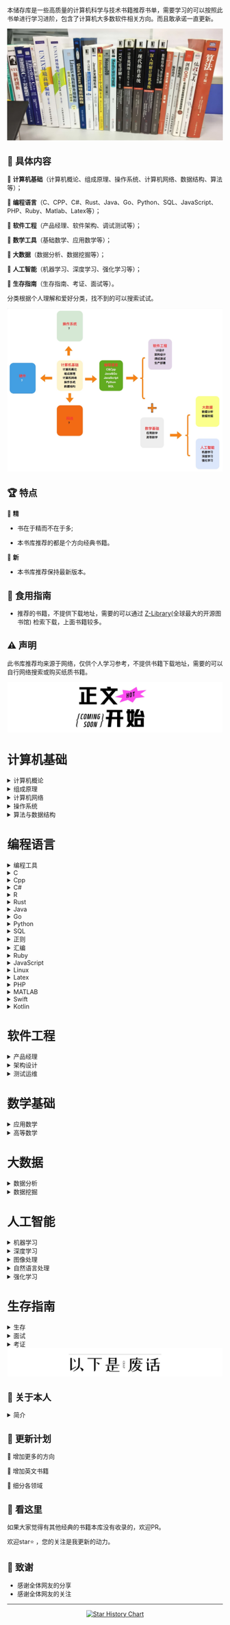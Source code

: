 本储存库是一些高质量的计算机科学与技术书籍推荐书单，需要学习的可以按照此书单进行学习进阶，包含了计算机大多数软件相关方向。而且敢承诺一直更新。

<img src="images/bg.jpg"  alt=""/>

## 📘 具体内容

🌟 **计算机基础**（计算机概论、组成原理、操作系统、计算机网络、数据结构、算法等）；

🌟 **编程语言**（C、CPP、C#、Rust、Java、Go、Python、SQL、JavaScript、PHP、Ruby、Matlab、Latex等）；

🌟 **软件工程**（产品经理、软件架构、调试测试等）；

🌟 **数学工具**（基础数学、应用数学等）；

🌟 **大数据**（数据分析、数据挖掘等）；

🌟 **人工智能**（机器学习、深度学习、强化学习等）；

🌟 **生存指南**（生存指南、考证、面试等）。

分类根据个人理解和爱好分类，找不到的可以搜索试试。

<img src="images/class.jpg"  alt=""/>

## 🏆 特点

🌟 **精**

* 书在于精而不在于多;

* 本书库推荐的都是个方向经典书籍。

🌟 **新**

* 本书库推荐保持最新版本。

## 🚀 食用指南

* 推荐的书籍，不提供下载地址，需要的可以通过 [Z-Library](https://zh.zlibrary-east.se)(全球最大的开源图书馆) 检索下载，上面书籍较多。

## ⚠️ 声明

此书库推荐均来源于网络，仅供个人学习参考，不提供书籍下载地址，需要的可以自行网络搜索或购买纸质书籍。

<img src="images/start.jpg" alt=""/>

# 计算机基础

<details>
<summary>计算机概论</summary>

| <b href="1Lr63nh-bSWiF4Z9DOrP_QQ579o"> <img src="images/计算机概论/大话计算机 卷1-3.jpg" width="150px"   /></a> | <b href="1ylI3cdh5YU_W-_xpMpQhpApm74"> <img src="images/计算机概论/计算机科学技术百科全书 (第三版).jpg" width="150px"   /></a> | <b href="1k_ZvnrezFVcgpjUz4LEtUQ93r7"> <img src="images/计算机概论/计算机科学概论 (第13版).jpg" width="150px"   /></a> | <b href="1vmY9h5DOxZLXZ5w-5TNvrghga8"> <img src="images/计算机概论/计算机科学导论（第4版）.jpg" width="150px"  /></a> |
|------------------------------------------------------------------------------------------------------|-------------------------------------------------------------------------------------------------------------|----------------------------------------------------------------------------------------------------------|-------------------------------------------------------------------------------------------------------|
| <b href="g1qofMgFbPf"> 大话计算机 卷1-3 </a>                                                               | <b href="Dn2cpMBciWm">计算机科学技术百科全书<br> (第三版) </a>                                                            | <b href="p6ypjRUM8a3">计算机科学概论<br> (第13版)  </a>                                                           | <b href="Lfe3mDEWB1W">计算机科学导论<br>（第4版）</a>                                                            |

</details>


<details>
<summary>组成原理</summary>

| <b href="1jgbNy15-cO-Jo83ekpSsAAaqak"> <img src="images/组成原理/计算机组成  结构化方法（原书第6版）.jpg" width="150px"  /></a> | <b href="1gFmtF_ooa3WcKDww7-mpzwtbrk"> <img src="images/组成原理/计算机组成与设计 硬件软件接口 (第5版).jpg" width="150px"   /></a> | <b href="1IMt-mSkY9V-P_PoRmnpuTQ5a8f"> <img src="images/组成原理/计算机组成与设计：硬件软件接口（ARM版）.jpg" width="150px"   /></a> | <b href="1OecPfXZpa4OZrXlSHe3pXQ9h9p"> <img src="images/组成原理/计算机组成与设计：硬件软件接口（RISC-V版）.jpg" width="150px"   /></a> | <b href="1e-bqmc7h9YrZrbrCL0PMNwl2tv"> <img src="images/组成原理/手把手教你设计CPU-RISC-V处理器篇.jpg" width="150px"  /></a> |
|-------------------------------------------------------------------------------------------------------------|----------------------------------------------------------------------------------------------------------------|----------------------------------------------------------------------------------------------------------------|-------------------------------------------------------------------------------------------------------------------|---------------------------------------------------------------------------------------------------------------|
| <b href="FD8mBbFuqZB">计算机组成 <br>（原书第6版）</a>                                                                 | <b href="1QwPYe4ct4h">计算机组成与设计 <br> (第5版) </a>                                                                 | <b href="1umtK2j415K">计算机组成与设计<br>（ARM版）</a>                                                                   | <b href="Rw8dikD3Hod">计算机组成与设计<br>（原书第5版·RISC-V版）</a>                                                             | <b href="AbtwD3piGdL">手把手教你设计<br>CPU-RISC-V处理器篇 </a>                                                          |

| <b href="14hoM_gYlpSB8wnEA7NOGoAuikv"> <img src="images/组成原理/电脑组装、维护、维修全能一本通.jpg" width="150px"   /></a> | <b href="1aWKmCn6I8T38Z4oM_GrRAQl1ar"> <img src="images/组成原理/计算机组装与维护.jpg" width="150px"  /></a> |
|----------------------------------------------------------------------------------------------------------|--------------------------------------------------------------------------------------------------|
| <b href="k6z14xKj6be">电脑组装、维护、维修<br>全能一本通 </a>                                                           | <b href="yAeBRvenD41">计算机组装与维护 </a>                                                              |

</details>

<details>
<summary>计算机网络</summary>

| <b href="1Y3HIQQQf5Q1XDinRKDhILw5tu5"> <img src="images/计算机网络/计算机网络 (第8版).jpg" width="150px"  /></a> | <b href="1GK5n_jlb09onjgCx17jIdgoaot"> <img src="images/计算机网络/计算机网络 自顶向下方法 (第七版).jpg" width="150px"   /></a> | <b href="1Fjixqx-m_wP6Ce-9yCQBZA0o4m"> <img src="images/计算机网络/网络是怎样连接的.jpg" width="150px"   /></a> | <b href="1D0YGzpsS0HGAhhVscjAtBgi416"> <img src="images/计算机网络/TCP IP详解 (第2版).jpg" width="150px"   /></a> | <b href="1hZbqzLH7SLeVAjewg3Y8kwu5xf"> <img src="images/计算机网络/计算机网络 系统方法 (第5版).jpg" width="150px"  /></a> |
|------------------------------------------------------------------------------------------------------|--------------------------------------------------------------------------------------------------------------|----------------------------------------------------------------------------------------------------|----------------------------------------------------------------------------------------------------------|-----------------------------------------------------------------------------------------------------------|
| <b href="S6xPBfxvwxp">计算机网络 (第8版) </a>                                                               | <b href="jobr2KKh3eV">计算机网络 <br>自顶向下方法 (第七版)</a>                                                             | <b href="4NfN65N4vYe">网络是怎样连接的</a>                                                                 | <b href="GpK7BFdebG1">TCP IP详解 (第2版)</a>                                                                 | <b href="aYNoVNqdEbJ">计算机网络 <br>系统方法 (第5版)</a>                                                            |

| <b href="1PYhWooeO83keGyhpIPm01Q2tnc"> <img src="images/计算机网络/图解HTTP.jpg" width="150px"   /></a> | <b href="1qRwyW-Vtc8HwEEMxcjk3lge2mn"> <img src="images/计算机网络/图解TCPIP协议.jpg" width="150px"  /></a> |
|--------------------------------------------------------------------------------------------------|----------------------------------------------------------------------------------------------------|
| <b href="fsoQUxXTeD4">图解HTTP </a>                                                                | <b href="769p4FHRVnu">图解TCPIP协议</a>                                                                |

</details>

<details>
<summary>操作系统</summary>

| <b href="1ORueUDElxP19tWReuQX2dg2ujj"> <img src="images/操作系统/深入理解计算机系统（原书第3版）.jpg" width="150px"   /></a> | <b href="13VhcATWABGq16kkBeuXDiwilps"> <img src="images/操作系统/现代操作系统 (第4版).jpg" width="150px"   /></a> | <b href="1HDTfNKiGh5ephCIoFu3srA1t8p"> <img src="images/操作系统/操作系统导论.jpg" width="150px"  /></a> |
|-----------------------------------------------------------------------------------------------------------|-------------------------------------------------------------------------------------------------------|------------------------------------------------------------------------------------------------|
| <b href="Sat2rdg6Fbi">深入理解计算机系统<br>（原书第3版）</a>                                                            | <b href="2iXQeG3fvup">现代操作系统<br> (第4版)</a>                                                            | <b href="uqDF6vurRyQ">操作系统导论</a>                                                               |

</details>

<details>
<summary>算法与数据结构</summary>

| <b href="1sR7j9llPp3HRHSPpOIpwTwa0l0"> <img src="images/算法与数据结构/算法导论（原书第3版）.jpg" width="150px"  /></a> | <b href="1dpcUAAJYcbaZhIpD0DB7wAk4te"> <img src="images/算法与数据结构/算法  (第4版).jpg" width="150px"   /></a> | <b href="1Ua_xvIPOv1S1tY0AAm_FIQh5hz"> <img src="images/算法与数据结构/计算机程序设计艺术1.jpg" width="150px"   /></a> | <b href="1_d7624s2boAOiJp0tfqviQ0vfr"> <img src="images/算法与数据结构/labuladong的算法小抄 .jpg" width="150px"   /></a> | <b href="1EN_sxbsu0BRlB8otT2CwdQnztq"> <img src="images/算法与数据结构/LeetCode 101 (C++ Version).jpg" width="150px"  /></a> |
|--------------------------------------------------------------------------------------------------------|-------------------------------------------------------------------------------------------------------|--------------------------------------------------------------------------------------------------------|--------------------------------------------------------------------------------------------------------------|-----------------------------------------------------------------------------------------------------------------------|
| <b href="r8eYmJbJUxr">算法导论<br>（原书第3版） </a>                                                             | <b href="onX4vQo4BUU">算法  (第4版)</a>                                                                   | <b href="3WApt2njUeb">计算机程序设计艺术</a>                                                                    | <b href="bhzGFf9qpvN">labuladong的<br>算法小抄</a>                                                                | <b href="Rj43DnmAnUB">LeetCode 101 <br>(C++ Version)</a>                                                              |

| <b href="1mz0EYOdjeHlzSqRcZnw8XQ8s2z"> <img src="images/算法与数据结构/编程珠玑.jpg" width="150px"  /></a> | <b href="12NygbmBIYEGjGX1d8PQonw2hcq"> <img src="images/算法与数据结构/大话数据结构【溢彩加强版】.jpg" width="150px"   /></a> | <b href="1VAbo3ZzWKlj_fpG1fTjeBQcx39"> <img src="images/算法与数据结构/算法图解.jpg" width="150px"   /></a> | <b href="18gBHyAmjCVCOjkjtTLMOFA4ws5"> <img src="images/算法与数据结构/漫画算法 小灰的算法之旅.jpg" width="150px"   /></a> | <b href="1q6LUrb2iVFlNH0ickN2AGgm3iq"> <img src="images/算法与数据结构/数据结构 (第3版).jpg" width="150px"  /></a> |
|-------------------------------------------------------------------------------------------------|-----------------------------------------------------------------------------------------------------------|--------------------------------------------------------------------------------------------------|----------------------------------------------------------------------------------------------------------|-------------------------------------------------------------------------------------------------------|
| <b href="xUP6iZ1Sdzn">编程珠玑 </a>                                                                 | <b href="eeAsgwBcBTc">大话数据结构<br>【溢彩加强版】</a>                                                               | <b href="RGbK2uyV7fF">算法图解</a>                                                                   | <b href="bMwd38mCGTA">漫画算法 小灰的算法之旅</a>                                                                   | <b href="fG8Qv4PXj6t">数据结构 (第3版)</a>                                                                  |

| <b href="1Xlp3TwIksqVhxldtqj6MSQfi0d"> <img src="images/算法与数据结构/数据结构与算法分析 C语言描述（原书第2版）.jpg" width="150px"  /></a> | <b href="15jGZTS8fPogcwl_V55U6Bgubrj"> <img src="images/算法与数据结构/数据结构与算法图解.jpg" width="150px"   /></a> | <b href="1Up0sPQlJ6uqV0ElN6TgYGA1124"> <img src="images/算法与数据结构/算法笔记.jpg" width="150px"   /></a> | <b href="1R_gLEqpluvcYkBkCzf8zNgewxa"> <img src="images/算法与数据结构/算法精粹.jpg" width="150px"   /></a> | <b href="1Rs0GCpoSAJAcHYGQCHQvBAcapx"> <img src="images/算法与数据结构/算法设计与分析基础 (第3版).jpg" width="150px"  /></a> |
|-------------------------------------------------------------------------------------------------------------------|-------------------------------------------------------------------------------------------------------|--------------------------------------------------------------------------------------------------|--------------------------------------------------------------------------------------------------|------------------------------------------------------------------------------------------------------------|
| <b href="SgtVfwBSweh">数据结构与算法分析<br> C语言描述（原书第2版）</a>                                                              | <b href="5vDkke4xZic">数据结构与算法图解</a>                                                                   | <b href="zi4ECPaeEFM">算法笔记</a>                                                                   | <b href="KZUTSq15Pzi">算法精粹</a>                                                                   | <b href="zThkQbHsecX">算法设计与分析基础 <br>(第3版)</a>                                                              |

</details>

# 编程语言

<details>
<summary>编程工具</summary>

| <b href="1Aa2f4oBqocRdzQYY9-XAAgr0o5"> <img src="images/编程工具/PyCharm 中文指南（Win版）v2.0.jpg" width="150px"   /></a> | <b href="1q7sXG1_QLZInZaI549hfCwywcg"> <img src="images/编程工具/VSCode权威指南.jpg" width="150px"   /></a> | <b href="17k5k04C6j3g7naQybqHhtgai3f"> <img src="images/编程工具/精通Git (第2版).jpg" width="150px"  /></a> | <b href="10w3u9Ar53g5u3lLjIf-6tQdkrn"> <img src="images/汇编/编译原理 (第2版).jpg" width="150px"  /></a> |
|-----------------------------------------------------------------------------------------------------------------|-----------------------------------------------------------------------------------------------------|-----------------------------------------------------------------------------------------------------|--------------------------------------------------------------------------------------------------|
| <b href="VUWHzwYbbvA">PyCharm 中文指南<br>（Win版）v2.0</a>                                                            | <b href="DT4WFceobSd">VSCode权威指南</a>                                                                | <b href="vNaPvAiRtxv">精通Git (第2版)</a>                                                               | <b href="d5E6JxMsSCg">编译原理 (第2版).jpg</a>                                                         |

</details>

<details>
<summary>C</summary>

| <b href="10QgyuoIXaGdvHTwNlKKCBwe1h7"> <img src="images/C/C程序设计语言（第2版）.jpg" width="150px"  /></a> | <b href="1rqjllbH905KUWK3Zobt08wmnqr"> <img src="images/C/C Primer Plus（第6版）.jpg" width="150px"   /></a> | <b href="1IllvcG1hn8y2RcUz-pNasg3nc5"> <img src="images/C/C语言程序设计 现代方法 (第2版.修订版).jpg" width="150px"   /></a> | <b href="1LR4N3EUyT5gBhUL7y7YiYw8euc"> <img src="images/C/C和指针.jpg" width="150px"  /></a> |
|---------------------------------------------------------------------------------------------------|----------------------------------------------------------------------------------------------------------|--------------------------------------------------------------------------------------------------------------|-------------------------------------------------------------------------------------------|
| <b href="zNk7Ht8S8cU">C程序设计语言<br>（第2版）</a>                                                        | <b href="5x4hnhT4e1k">C Primer Plus<br>（第6版）</a>                                                         | <b href="TJxw1YR2Krt">C语言程序设计<br>现代方法 (第2版修订版)</a>                                                           | <b href="5p662LcjF5T">C和指针</a>                                                            |

</details>


<details>
<summary>Cpp</summary>

| <b href="19v8pxjZZt0OjTYC0xdjtmwoudq"> <img src="images/Cpp/C++ Primer (第5版).jpg" width="150px"  /></a> | <b href="19v8pxjZZt0OjTYC0xdjtmwoudq"> <img src="images/Cpp/C++ Primer习题集（第5版）.jpg" width="150px"   /></a> | <b href="1N5KR36qg_fKQp6epB4YI2wf10q"> <img src="images/Cpp/C++ Primer Plus (第6版).jpg" width="150px"   /></a> | <b href="1gsHlOO6ZaQnCedjPpxYk3Qzjaf"> <img src="images/Cpp/C++标准库 (第2版) .jpg" width="150px"   /></a> | <b href="1EelJF9JK2uOwLuw1Q_uEFQxzig"> <img src="images/Cpp/C++程序设计语言（特别版）.jpg" width="150px"  /></a> |
|---------------------------------------------------------------------------------------------------------|------------------------------------------------------------------------------------------------------------|---------------------------------------------------------------------------------------------------------------|-------------------------------------------------------------------------------------------------------|-------------------------------------------------------------------------------------------------------|
| <b href="phhxDDM4xLv">C++ Primer<br>(第5版)</a>                                                           | <b href="uU5gTek5zgi">C++ Primer习题集<br>（第5版）</a>                                                           | <b href="VWDSo62acBH">C++ Primer Plus<br> (第6版)</a>                                                           | <b href="LcZU2oTk6yr">C++标准库<br>(第2版)</a>                                                             | <b href="J6Zp55VyQHS">C++程序设计语言<br>（特别版）</a>                                                          |

| <b href="1o9Lox5SeRd94EzC9_wKRRAbvcc"> <img src="images/Cpp/C++程序设计语言 第1～3部分（第4版）.jpg" width="150px"  /></a> | <b href="1WKWU36Vl6EGiKozeXjQJjgqt2c"> <img src="images/Cpp/C++程序设计语言 第4部分（第4版）.jpg" width="150px"   /></a> | <b href="1k2CaxPvdza6duoOicOSTCAwvi2"> <img src="images/Cpp/C++20高级编程（第5版）.jpg" width="150px"   /></a> | <b href="1BVTwTW1klt_ZI9ke6g051w0yjj"> <img src="images/Cpp/Effective Modern C++.jpg" width="150px"   /></a> | <b href="1PQIkze5S829Tk9AejD0D4Qtr7c"> <img src="images/Cpp/More Effective C++.jpg" width="150px"  /></a> |
|--------------------------------------------------------------------------------------------------------------|-------------------------------------------------------------------------------------------------------------|--------------------------------------------------------------------------------------------------------|--------------------------------------------------------------------------------------------------------------|-----------------------------------------------------------------------------------------------------------|
| <b href="3LuFZw73Pun">C++程序设计语言<br>第1～3部分（第4版）</a>                                                           | <b href="Kypmr3vsaTz">C++程序设计语言<br>第4部分（第4版）</a>                                                            | <b href="npd8J4Q31yk">C++20高级编程<br>（第5版）</a>                                                           | <b href="YQ7pt8tnzuZ">Effective Modern C++ </a>                                                              | <b href="YUDmPt6X3jz">More Effective C++</a>                                                              |

| <b href="1NzsNEIhiLIGQv8qBQoDlHAtoi5"> <img src="images/Cpp/明解C++.jpg" width="150px"  /></a> | <b href="1kFdZA0gq-O_ezvpNJw2dEQjoua"> <img src="images/Cpp/C++ Templates (第2版·中文版).jpg" width="150px"   /></a> | 
|----------------------------------------------------------------------------------------------|-----------------------------------------------------------------------------------------------------------------|
| <b href="rYQn4zqbZ9q">明解C++</a>                                                              | <b href="YvD5UsQpn1u">C++ Templates<br> (第2版·中文版)</a>                                                           | 

</details>


<details>
<summary>C#</summary>

| <b href="1QEEi07rohWX6qTuugZhBFgv5e9"> <img src="images/Csharp/深入理解C（第3版）.jpg" width="150px"  /></a> | <b href="1QGArtm97Fp6rU9mNCI372gsada"> <img src="images/Csharp/C 图解教程  (第5版).jpg" width="150px"   /></a> |
|------------------------------------------------------------------------------------------------------|----------------------------------------------------------------------------------------------------------|
| <b href="m9MKHxUAkHm">深入理解C#<br>（第3版）</a>                                                            | <b href="7WYAZPwmP2X">C# 图解教程<br>(第5版)</a>                                                               | 

</details>

<details>
<summary>R</summary>

| <b href="1oqaFJ5iYQSDjDuh8iAAhdwaiz4"> <img src="images/R/R语言实战（第3版）.jpg" width="150px"  /></a> |
|-------------------------------------------------------------------------------------------------|
| <b href="cj2k6SDFQQK">R语言实战（第3版）</a>                                                            |

</details>

<details>
<summary>Rust</summary>

| <b href="1VMIfVUNDK63F1sgMZAprewu2sx"> <img src="images/Rust/Rust 程序设计（第2版）.jpg" width="150px"  /></a> | <b href="https://www.aliyundrive.com4Z8meSc2ZXa"> <img src="images/Rust/精通Rust(第2版).jpg" width="150px"   /></a> |
|--------------------------------------------------------------------------------------------------------|-----------------------------------------------------------------------------------------------------------------|
| <b href="ifGCq5S14uf">Rust 程序设计<br>（第2版）</a>                                                           | <b href="4jXANaM493f">精通Rust(第2版)</a>                                                                           | 

</details>

<details>
<summary>Java</summary>

| <b href="1xRgh4_Y-CUjheE7-mFOJrgntky"> <img src="images/Java/Java编程思想 (第5版).jpg" width="150px"  /></a> | <b href="1FZdia1LC9HkUV8ErPUGXeA02gd"> <img src="images/Java/深入理解Java虚拟机（第3版）.jpg" width="150px"   /></a> | <b href="12LYkRbHu-p1s8Ke730gehAozy4"> <img src="images/Java/Java核心技术·卷I（原书第12版）.jpg" width="150px"   /></a> | <b href="12ggzpkaP0tMYufsvqLjIPQftre"> <img src="images/Java/Java实战 (第2版).jpg" width="150px"   /></a> | <b href="1KenqX4xrUJGIIW6EXx-NOQ3rqa"> <img src="images/Java/Effective Java (第3版).jpg" width="150px"  /></a> |
|--------------------------------------------------------------------------------------------------------|-----------------------------------------------------------------------------------------------------------|--------------------------------------------------------------------------------------------------------------|-------------------------------------------------------------------------------------------------------|--------------------------------------------------------------------------------------------------------------|
| <b href="4ffqPtfGaX8">Java编程思想<br> (第5版)</a>                                                           | <b href="ccYNiYVwDT5">深入理解Java虚拟机<br>（第3版）</a>                                                            | <b href="Cmo8SeTtZEJ">Java核心技术<br>（原书第12版）</a>                                                               | <b href="5eEypz2BzcC">Java实战 (第2版)</a>                                                                | <b href="Gez5WokoHTN">Effective Java<br> (第3版)</a>                                                           |

| <b href="1IivYH8DWtbSLZyywyIJXCg5izv"> <img src="images/Java/spring boot Vue3.jpg" width="150px"  /></a> | <b href="1qvQfsBpdEvtG-VxGiPfyaQd667"> <img src="images/Java/spring boot实战：.jpg" width="150px"   /></a> | <b href="1RA3rI-2-DXq0OEfGPzDdDg350t"> <img src="images/Java/Spring Boot实战.jpg" width="150px"   /></a> | <b href="1awMWbyLQQtNVWvMoWdtcfQ6a8p"> <img src="images/Java/Spring实战（第6版）.jpg" width="150px"   /></a> | <b href="1EDdzHGrIPhyNEocjYP-T_Ame3e"> <img src="images/Java/Spring微服务实战（第2版）.jpg" width="150px"  /></a> |
|----------------------------------------------------------------------------------------------------------|---------------------------------------------------------------------------------------------------------|--------------------------------------------------------------------------------------------------------|--------------------------------------------------------------------------------------------------------|----------------------------------------------------------------------------------------------------------|
| <b href="x4LocP9KGVa">spring boot Vue3</a>                                                               | <b href="q6K6mnsiyry">spring boot实战</a>                                                                 | <b href="vN35sxB8caT">Spring Boot实战</a>                                                                | <b href="g8QXrSg7rwk">Spring实战（第6版）</a>                                                                | <b href="rEPEpC6MLzV">Spring微服务实战<br>（第2版）</a>                                                           |

| <b href="1bU55hYyCbMy-jGJ6_dYHAgbic0"> <img src="images/Java/Kafka权威指南（第2版）.jpg" width="150px"   /></a> | <b href="1UvwQJ0B0getRn_crvLAKnQgm2c"> <img src="images/Java/深入理解Kafka：核心设计与实践原理.jpg" width="150px"   /></a> | <b href="1ps1GE9gPkC2ziMDSDFJVawr22u"> <img src="images/Java/MyBatis从入门到精通.jpg" width="150px"  /></a> |
|---------------------------------------------------------------------------------------------------------|--------------------------------------------------------------------------------------------------------------|-------------------------------------------------------------------------------------------------------|
| <b href="Rngc3TxV7SV">Kafka权威指南<br>（第2版）</a>                                                            | <b href="eskR7nw33jx">深入理解Kafka：<br>核心设计与实践原理</a>                                                            | <b href="61hdKK4aphv">MyBatis<br>从入门到精通</a>                                                           |

</details>


<details>
<summary>Go</summary>

| <b href="16Uh_njzMnrYrLQ6CADEbhg2rs0"> <img src="images/Go/Go语言圣经.jpg" width="150px"   /></a> | <b href="1kMmNgQn3kLgm0xIRnmhklgg2gg"> <img src="images/Go/Go语言学习笔记.jpg" width="150px"  /></a> |
|-----------------------------------------------------------------------------------------------|------------------------------------------------------------------------------------------------|
| <b href="BTkquPb1x7k">Go程序设计语言</a>                                                            | <b href="3vutQ494Hcc">Go语言学习笔记</a>                                                             |

</details>

<details>
<summary>Python</summary>

| <b href="1qKu-mARQ3tUq0CBkI-1K4gphp4"> <img src="images/Python/Effect Python.jpg" width="150px"  /></a> | <b href="1HvJbsEsLZ5dKhBuNMEfYGwm6bk"> <img src="images/Python/Flash Web开发 (第2版).jpg" width="150px"   /></a> | <b href="105gqW1pRN5tNCyudXBC_pA1e4d"> <img src="images/Python/Flask Web开发实战.jpg" width="150px"   /></a> | <b href="1cVTJ9nyw5T0NZbCaPICy3Qrdto"> <img src="images/Python/Pandas数据处理与分析.jpg" width="150px"   /></a> | <b href="1N3xw70viZz5P6UFwaUSaywnx1l"> <img src="images/Python/Python asyncio 并发编程.jpg" width="150px"  /></a> |
|---------------------------------------------------------------------------------------------------------|--------------------------------------------------------------------------------------------------------------|----------------------------------------------------------------------------------------------------------|----------------------------------------------------------------------------------------------------------|---------------------------------------------------------------------------------------------------------------|
| <b href="Sojww8TLkkr">Effect Python</a>                                                                 | <b href="oYeWF6GNhss">Flash Web开发<br> (第2版)</a>                                                              | <b href="GY3kScDD95b">Flask Web开发实战</a>                                                                  | <b href="Rj3ys2cn5J8">Pandas数据处理与分析</a>                                                                  | <b href="GgjPWoowxtH">Python asyncio <br>并发编程</a>                                                             |

| <b href="1icuNwkHwt1waLxQAD-eDJQl113"> <img src="images/Python/Python Qt GUI与数据可视化编程.jpg" width="150px"  /></a> | <b href="1ovSUOIITdZyGfxAOHIcuxQwj6b"> <img src="images/Python/Python3网络爬虫开发实战 第2版.jpg" width="150px"   /></a> | <b href="1aH8hmdrs8J7oLMuZE2gb6ghcl6"> <img src="images/Python/Python编程：从入门到实践（第3版）.jpg" width="150px"   /></a> | <b href="1RYYLYquK5X-4OipoP8E3Gw88xa"> <img src="images/Python/Python基础教程 (第3版).jpg" width="150px"   /></a> | <b href="1Kzv0rSzk0hwBmfh5EA8oPw1fy0"> <img src="images/Python/Python让繁琐工作自动化.jpg" width="150px"  /></a> |
|-----------------------------------------------------------------------------------------------------------------|----------------------------------------------------------------------------------------------------------------|-----------------------------------------------------------------------------------------------------------------|-------------------------------------------------------------------------------------------------------------|----------------------------------------------------------------------------------------------------------|
| <b href="Kb95aPfhGtV">Python Qt GUI与<br>数据可视化编程</a>                                                             | <b href="S66M95RF9d1">Python3网络爬虫<br>开发实战 第2版</a>                                                              | <b href="pRjFt5dDAGy">Python编程<br>从入门到实践<br>（第3版）</a>                                                           | <b href="9F3uf6qBC1C">Python基础教程<br> (第3版)</a>                                                              | <b href="JUSuXLJzV6E">Python让繁琐工作<br>自动化</a>                                                             |

| <b href="16uCjRfjPrEW46Ao9iqXTRgxk1o"> <img src="images/Python/Python网络爬虫权威指南 (第2版).jpg" width="150px"  /></a> | <b href="1GGXo7kOhJiLxbQeUDIq02Aexah"> <img src="images/Python/Selenium3自动化测试实战.jpg" width="150px"   /></a> | <b href="1bl-RB5khZfBb6v9szeHuxwkng9"> <img src="images/Python/SQLAlchemy Python数据库实战.jpg" width="150px"   /></a> | <b href="14NGL6OrA6vGVWbzwEpumPApjh6"> <img src="images/Python/流畅的 Python（第2版）.jpg" width="150px"   /></a> | <b href="1eb6jS1HhxwEAbgcUqYwCdwo157"> <img src="images/Python/明解Python.jpg" width="150px"  /></a> |
|----------------------------------------------------------------------------------------------------------------|-------------------------------------------------------------------------------------------------------------|-------------------------------------------------------------------------------------------------------------------|------------------------------------------------------------------------------------------------------------|----------------------------------------------------------------------------------------------------|
| <b href="CuiQeRtH67D">Python网络爬虫权威<br>指南 (第2版)</a>                                                             | <b href="WoCRcmjcVXC">Selenium3自动化测<br>试实战</a>                                                              | <b href="5UZbLqABvCU">SQLAlchemy <br>Python数据库实战</a>                                                              | <b href="fVSQC96Lifp">流畅的 Python（第2版）</a>                                                                  | <b href="mxHYX4rKovK">明解Python</a>                                                                 |

</details>

<details>
<summary>SQL</summary>

| <b href="1QQBiZHa7lhcyyb_ZJ3fYsw739h"> <img src="images/SQL/MySQL基础教程.jpg" width="150px"  /></a> | <b href="1Lj2pBOgStQwz36CzIEFlQgy64o"> <img src="images/SQL/MySQL是怎样运行的.jpg" width="150px"   /></a> | <b href="1kNQ-7ZUIvsIfltsXbqiwtg6hxq"> <img src="images/SQL/SQL必知必会 (第5版).jpg" width="150px"   /></a> | <b href="1ZiqF8lahdaJVij17Tb9EpQjaqc"> <img src="images/SQL/SQL基础教程 (第2版).jpg" width="150px"   /></a> | <b href="1p0IUVdou-IF4gLbs8OcVlwyx0c"> <img src="images/SQL/SQL进阶教程.jpg" width="150px"  /></a> |
|--------------------------------------------------------------------------------------------------|-----------------------------------------------------------------------------------------------------|-------------------------------------------------------------------------------------------------------|-------------------------------------------------------------------------------------------------------|------------------------------------------------------------------------------------------------|
| <b href="94p2r8kcHE6">MySQL基础教程</a>                                                              | <b href="PFYVotq95n1">MySQL是怎样运行的</a>                                                               | <b href="WWwYBj45uLB">SQL必知必会<br> (第5版)</a>                                                           | <b href="ADCEDR4QKGd">SQL基础教程 (第2版)</a>                                                               | <b href="Q28DvXrRLyq">SQL进阶教程</a>                                                              |

| <b href="16A1NC40ln_NbtVEbHRjwUQ8n0w"> <img src="images/SQL/高性能MYSQL（第3版).jpg" width="150px"  /></a> | <b href="16A1NC40ln_NbtVEbHRjwUQ8n0w"> <img src="images/SQL/高性能MYSQL（第四版）.jpg" width="150px"   /></a> | <b href="1cEw1jLejuWcvHTji9BSKbgw3i6"> <img src="images/SQL/数据库系统概念 (第6版).jpg" width="150px"   /></a> | <b href="13iPcSKT8sRCIsSxG_WFsSAfjmv"> <img src="images/SQL/Redis开发与运维.jpg" width="150px"   /></a> | <b href="1zV1OVzWiXi3oyTDaGb66fw84q5"> <img src="images/SQL/Redis设计与实现.jpg" width="150px"  /></a> |
|------------------------------------------------------------------------------------------------------|-------------------------------------------------------------------------------------------------------|-------------------------------------------------------------------------------------------------------|----------------------------------------------------------------------------------------------------|---------------------------------------------------------------------------------------------------|
| <b href="WQxZqi3jRbL">高性能MYSQL<br>（第3版)</a>                                                          | <b href="WQxZqi3jRbL">高性能MYSQL<br>（第四版）</a>                                                           | <b href="6iuijvUVi24">数据库系统概念<br> (第6版)</a>                                                           | <b href="jguWCfGFQ6Y">Redis开发与运维</a>                                                               | <b href="TC6cEzcRCxA">Redis设计与实现</a>                                                              |

| <b href="1hQ0ozAE7M_An2V3oxBptLgrlyt"> <img src="images/SQL/MongoDB实战  (第2版).jpg" width="150px"   /></a> | <b href="1rLiKn9NQgtJ_-ul5h4i3gwtih1"> <img src="images/SQL/SQL Server从入门到精通.jpg" width="150px"   /></a> | <b href="15DH6Xw99VaGK4jBdU4l_QAj3fr"> <img src="images/SQL/收获不止Oracle 第2版.jpg" width="150px"   /></a> | <b href="1jhWGsCTQdPPdi1RUUCkS1wejsx"> <img src="images/SQL/PostgreSQL 技术内幕.jpg" width="150px"  /></a> |
|----------------------------------------------------------------------------------------------------------|----------------------------------------------------------------------------------------------------------|--------------------------------------------------------------------------------------------------------|--------------------------------------------------------------------------------------------------------|
| <b href="uMgVWyqnb2R">MongoDB实战 <br> (第2版)</a>                                                           | <b href="NwTmRoXELcd">SQL Server<br>从入门到精通</a>                                                           | <b href="tM5XioG9kHj">收获不止Oracle <br>（第2版）</a>                                                         | <b href="M8h4sCFhpi2">PostgreSQL<br>技术内幕</a>                                                           |

</details>

<details>
<summary>正则</summary>

| <b href="1sBvYUK3kaQjvZdEQKs8kTQ2jrh"> <img src="images/正则/正则表达式必知必会 (修订版).jpg" width="150px"   /></a> | <b href="1cDQnfQw6mCZmwyFODEptaQhhm5"> <img src="images/正则/正则指引（第2版）.jpg" width="150px"  /></a> |
|--------------------------------------------------------------------------------------------------------|-------------------------------------------------------------------------------------------------|
| <b href="XLYuC9UVqWD">正则表达式必知必会<br> (修订版)</a>                                                          | <b href="bF5fCkTtuSc">正则指引（第2版）</a>                                                             |

</details>

<details>
<summary>汇编</summary>

| <b href="1SmjFuJFMw3l62RJh6po31Anzc8"> <img src="images/汇编/汇编语言 (第4版).jpg" width="150px"   /></a> |
|---------------------------------------------------------------------------------------------------|
| <b href="UEEJyFZYFoH">汇编语言 (第4版)</a>                                                              |

</details>

<details>
<summary>Ruby</summary>

| <b href=" "> <img src="images/Ruby/Ruby元编程 .jpg" width="150px"  /></a> |
|------------------------------------------------------------------------|
| <b href="VmNVChWKzGL">Ruby元编程</a>                                      |

</details>

<details>
<summary>JavaScript</summary>

| <b href="1fOWwXysrmq7hl1PQzFaLageehq"> <img src="images/JavaScript/你不知道的JavaScript.jpg" width="150px"  /></a> | <b href="1OqwhMtDBKBOdQIxqSyT6eQvtrw"> <img src="images/JavaScript/JavaScript高级程序设计 (第4版).jpg" width="150px"   /></a> | <b href="1vQjp9N3TH0adlHkjiFx53wdd54"> <img src="images/JavaScript/JavaScript权威指南 (第7版).jpg" width="150px"   /></a> | <b href="1wwFCVL-HQrtuEdKaDLq4Twad5y"> <img src="images/JavaScript/vue.jpg" width="150px"   /></a> | <b href="1e8ChuPnPDFrGKqogKwxhJgyi3a"> <img src="images/JavaScript/深入解析CSS.jpg" width="150px"  /></a> |
|---------------------------------------------------------------------------------------------------------------|-----------------------------------------------------------------------------------------------------------------------|---------------------------------------------------------------------------------------------------------------------|----------------------------------------------------------------------------------------------------|-------------------------------------------------------------------------------------------------------|
| <b href="pNFKQADcthU">你不知道的<br>JavaScript</a>                                                                 | <b href="eMczR9ABeXr">JavaScript高级<br>程序设计 (第4版)</a>                                                                  | <b href="J3NhTx7Pa9n">JavaScript权威<br>指南 (第7版)</a>                                                                  | <b href="xFK2dvxwUBn">vue.js设计与实现</a>                                                              | <b href="vYNGRwBmpec">深入解析CSS</a>                                                                     |

| <b href="1KerYALOaiC_GYhCM0it-Mgafje"> <img src="images/JavaScript/CSS世界.jpg" width="150px"  /></a> | <b href="1ZoBugvbyMvAdlL8h6BIjkAtgwt"> <img src="images/JavaScript/CSS新世界.jpg" width="150px"   /></a> | <b href="1fySZvbT5tBSJ994mqd1UJg24d7"> <img src="images/JavaScript/CSS选择器世界.jpg" width="150px"   /></a> | <b href="16yVIWy4bki0u3zMJN9Jsbgbgu0"> <img src="images/JavaScript/深入浅出Node.jpg" width="150px"   /></a> | <b href="1T7PNdLkLjUXYiBeq2NerDgzxcf"> <img src="images/JavaScript/小程序开发原理与实战.jpg" width="150px"  /></a> |
|-----------------------------------------------------------------------------------------------------|-------------------------------------------------------------------------------------------------------|---------------------------------------------------------------------------------------------------------|---------------------------------------------------------------------------------------------------------|----------------------------------------------------------------------------------------------------------|
| <b href="eCaf8iEEJSU">CSS世界</a>                                                                     | <b href="eCaf8iEEJSU">CSS新世界</a>                                                                      | <b href="eCaf8iEEJSU">CSS选择器世界</a>                                                                      | <b href="qLtgMGKPNgV">深入浅出Node</a>                                                                      | <b href="qAqJWmaRJjZ">小程序开发原理<br>与实战</a>                                                                 |

| <b href="1uiduNNHyvWyHx-ZnpfrFEwgu12"> <img src="images/JavaScript/jQuery实战（第三版）.jpg" width="150px"  /></a> | <b href="1hhJ6FuZP0dFt-DY1sAFYAwnsh0"> <img src="images/JavaScript/TypeScript编程.jpg" width="150px"   /></a> | <b href="1h1GBMU7Y6E3JuGjqpvvAIAhvix"> <img src="images/JavaScript/揭秘Angular（第2版）.jpg" width="150px"   /></a> | <b href="1wv2lCTEofI41mGxn8AeSxA7ux1"> <img src="images/JavaScript/深入React技术栈.jpg" width="150px"   /></a> | <b href="1HSEeOvh-wmGVBZg03Pa6-Qp9zc"> <img src="images/JavaScript/深入理解ES6.jpg" width="150px"  /></a> |
|-------------------------------------------------------------------------------------------------------------|-------------------------------------------------------------------------------------------------------------|---------------------------------------------------------------------------------------------------------------|-----------------------------------------------------------------------------------------------------------|-------------------------------------------------------------------------------------------------------|
| <b href="4Jv5bJkrp5F">jQuery实战<br>（第三版）</a>                                                                 | <b href="XjQBfSjk3ui">TypeScript编程</a>                                                                      | <b href="gKEyBR8A38h">揭秘Angular<br>（第2版）</a>                                                                  | <b href="JXWMXdEPmWu">深入React技术栈</a>                                                                      | <b href="4YsEECtKPsA">深入理解ES6</a>                                                                     |

</details>


<details>
<summary>Linux</summary>

| <b href="17dHxkOS5syPcC48nKfE-igg8mq"> <img src="images/Linux/Linux UNIX系统编程手册.jpg" width="150px"  /></a> | <b href="1A_WQlPS_V0qK6yUnnYxvdQb8rx"> <img src="images/Linux/Linux常用命令自学手册.jpg" width="150px"   /></a> | <b href="162xexrAKcXpIbbM-j9iEMA5z0l"> <img src="images/Linux/Linux命令行与Shell脚本编程大全 (第4版).jpg" width="150px"   /></a> | <b href="1qfPxmZAlf8-A_YgCtpTwtA0yaa"> <img src="images/Linux/Linux命令行大全（第2版）.jpg" width="150px"   /></a> | <b href="1nVjPircsOnHrkJHMGMj7_A2ylg"> <img src="images/Linux/Unix&Liunx大学教程.jpg" width="150px"  /></a> |
|-----------------------------------------------------------------------------------------------------------|---------------------------------------------------------------------------------------------------------|----------------------------------------------------------------------------------------------------------------------|-----------------------------------------------------------------------------------------------------------|---------------------------------------------------------------------------------------------------------|
| <b href="JaFwg88SzvV">Linux UNIX<br>系统编程手册</a>                                                            | <b href="CmReavJBqBf">Linux常用命令<br>自学手册</a>                                                             | <b href="k3XAPJUrDYs">Linux命令行与<br>Shell脚本编程大全<br>(第4版)</a>                                                          | <b href="uGsURT3w2Tg">Linux命令行大全<br>（第2版）</a>                                                             | <b href="kBpczgjsNjx">Unix&Liunx<br>大学教程</a>                                                            |

| <b href="1cg_TBRF2Ml7nXRcJrVCvGA17r6"> <img src="images/Linux/UNIX环境高级编程 (第3版).jpg" width="150px"  /></a> | <b href="1ren2aDIXOG-PNkNSlqcp4At8s2"> <img src="images/Linux/UNIX编程艺术.jpg" width="150px"   /></a> | <b href="1vlt25g2F8JtKpLiNrqwQEAl0np"> <img src="images/Linux/UNIX网络编程 卷1 (第3版).jpg" width="150px"   /></a> | <b href="1Ht_293EzJts2MM-yuHZgeQh41m"> <img src="images/Linux/UNIX网络编程 卷2 (第2版).jpg" width="150px"   /></a> | <b href="14IbcIDo196mVqkD2Kw9LwQ9u0v"> <img src="images/Linux/深入Linux内核架构.jpg" width="150px"  /></a> |
|-----------------------------------------------------------------------------------------------------------|----------------------------------------------------------------------------------------------------|-------------------------------------------------------------------------------------------------------------|-------------------------------------------------------------------------------------------------------------|------------------------------------------------------------------------------------------------------|
| <b href="7UQMc5ztQWh">UNIX环境高级编程<br>(第3版)</a>                                                             | <b href="4RkCFCU4FWB">UNIX编程艺术</a>                                                                 | <b href="qbjCu51cGCA">UNIX网络编程 <br>卷1 (第3版)</a>                                                             | <b href="7q6QzaYPrzd">UNIX网络编程<br> 卷2 (第2版)</a>                                                             | <b href="KsuqPr6hp4z">深入Linux内核架构 </a>                                                               |

| <b href="1-69RxtYMF4P88j9s2OKdwAf493"> <img src="images/Linux/鸟哥的Linux私房菜 (第3版).jpg" width="150px"  /></a> | <b href="1RAPPDVIEWlfWM1w9U2BSSgslmg"> <img src="images/Linux/鸟哥的Linux私房菜 (第4版).jpg" width="150px"   /></a> | <b href="1nOwquXbXjVenruTUw_KX0Aw17p"> <img src="images/Linux/Vim实用技巧 (第2版).jpg" width="150px"   /></a> | <b href="1m6aan0gjmS40bHb4J4pgugk3e2"> <img src="images/Linux/Ubuntu Linux操作系统：微课版.jpg" width="150px"   /></a> | <b href="19dWVwvBElJa5kmqUejmXIgraji"> <img src="images/Linux/Linux网络操作系统项目教程（RHEL 7.4CentOS 7.4）（第3版）.jpg" width="150px"   /></a> |
|------------------------------------------------------------------------------------------------------------|-------------------------------------------------------------------------------------------------------------|---------------------------------------------------------------------------------------------------------|----------------------------------------------------------------------------------------------------------------|------------------------------------------------------------------------------------------------------------------------------------|
| <b href="ow3V75k8bGS">鸟哥的Linux私房菜<br>(第3版)</a>                                                             | <b href="ow3V75k8bGS">鸟哥的Linux私房菜<br>(第4版)</a>                                                              | <b href="mvSheCYZZzQ">Vim实用技巧<br>(第2版)</a>                                                              | <b href="HsGNiyfdStm">Ubuntu Linux操作<br>系统 微课版</a>                                                             | <b href="MRLPhMdJnGk">Linux网络操作系统<br>项目教程（CentOS 7.4）<br>（第3版）</a>                                                                 |

</details>


<details>
<summary>Latex</summary>

| <b href="1OLW5Xhx0OH10nQUXzyIstwrgno"> <img src="images/Latex/Latex Notes 雷太赫排版系统简介.jpg" width="150px"  /></a> |
|----------------------------------------------------------------------------------------------------------------|
| <b href="RV8xa3Ceadd">Latex Notes <br>雷太赫排版系统简介</a>                                                            |

</details>

<details>
<summary>PHP</summary>

| <b href="1GsWcHFJFFVyRz_UQCZhoNA8qzr"> <img src="images/PHP/Modern PHP  中文版.jpg" width="150px"  /></a> |
|--------------------------------------------------------------------------------------------------------|
| <b href="ta6WdNBJppy">Modern PHP <br> 中文版</a>                                                          |

</details>

<details>
<summary>MATLAB</summary>

| <b href="1haOPzzwIaFnWPeiY2FuT_A0u87"> <img src="images/MATLAB/MATLAB从入门到精通.jpg" width="150px"  /></a> |
|--------------------------------------------------------------------------------------------------------|
| <b href="pdZVW77VVmd">MATLAB从入门到精通</a>                                                                 |

</details>

<details>
<summary>Swift</summary>

| <b href="19g8V4fVILt8G5ABbb-SEPgxsq6"> <img src="images/Swift/Swift进阶.jpg" width="150px"  /></a> |
|--------------------------------------------------------------------------------------------------|
| <b href="rE4VsNMpjrT">Swift进阶</a>                                                                |

</details>

<details>
<summary>Kotlin</summary>

| <b href="1QsbBn6Qd6tgjEjtCj45OSwfg42"> <img src="images/Kotlin/Android编程权威指南.jpg" width="150px"  /></a> | <b href="1mrPJ9pv8rdJPYZ27tHz4oAmknf"> <img src="images/Kotlin/kotlin实战.jpg" width="150px"  /></a> |
|---------------------------------------------------------------------------------------------------------|----------------------------------------------------------------------------------------------------|
| <b href="iArr3njFhHQ">Android编程<br>权威指南</a>                                                             | <b href="5LdsCwj8uEq">kotlin实战</a>                                                                 |

</details>

# 软件工程

<details>
<summary>产品经理</summary>

| <b href="1pqf1cLrca-54M-aPJ7MNGgoeeo"> <img src="images/产品经理/人人都是产品经理2.jpg" width="150px"  /></a> |
|---------------------------------------------------------------------------------------------------|
| <b href="vernt8NAES8">人人都是产品经理</a>                                                                |

</details>

<details>
<summary>架构设计</summary>

| <b href="1aiqak_X1yUjPB1_RVSh8nQ0txx"> <img src="images/架构设计/大话设计模式.jpg" width="150px"  /></a> | <b href="1vcFWdvWFarIT2Ns9HH7CJgndtn"> <img src="images/架构设计/凤凰架构.jpg" width="150px"   /></a> | <b href="1az1uK2tSq6UXJCqEZKmvnQ7ldz"> <img src="images/架构设计/架构整洁之道.jpg" width="150px"   /></a> | <b href="1KzMldCa18M82va6mLW7APwx5jq"> <img src="images/架构设计/设计模式 可复用面向对象软件的基础（典藏版）.jpg" width="150px"   /></a> | <b href="1snTr4TpxF4j5QE4R6Xrazgspz9"> <img src="images/架构设计/设计模式的艺术：软件开发人员内功修炼之道.jpg" width="150px"  /></a> |
|------------------------------------------------------------------------------------------------|-----------------------------------------------------------------------------------------------|-------------------------------------------------------------------------------------------------|-----------------------------------------------------------------------------------------------------------------|--------------------------------------------------------------------------------------------------------------|
| <b href="MEd2Qc24jcP">大话设计模式</a>                                                               | <b href="pYfEn4LiRWs">凤凰架构</a>                                                                | <b href="85ZctHuVBdk">架构整洁之道</a>                                                                | <b href="jngzpWiyxu3">设计模式 可复用<br>面向对象软件的<br>基础（典藏版）</a>                                                        | <b href="TmXb9SUf4wi">设计模式的艺术<br>软件开发人员内功<br>修炼之道</a>                                                        |

| <b href="1ECUGB_uZKz_ia45fbTtbfwkaam"> <img src="images/架构设计/设计模式之美.jpg" width="150px"   /></a> | <b href="1XZ5wvUVb05x_N6MvaJjtFwfq2h"> <img src="images/架构设计/图解设计模式.jpg" width="150px"   /></a> | <b href="1EAaJyRFloBOm4wNfh_vEUQq3l3"> <img src="images/架构设计/微服务架构设计模式.jpg" width="150px"  /></a> | <b href="1z3ULNlJV43VFDSfj2kWKwgxim5"> <img src="images/架构设计/软件工程 （第10版）.jpg" width="150px"  /></a> | <b href="182P5QjV1IgVw13JJyE-lqwdidl"> <img src="images/架构设计/写给大家看的设计书（第4版）（平装）.jpg" width="150px"  /></a> |
|-------------------------------------------------------------------------------------------------|-------------------------------------------------------------------------------------------------|---------------------------------------------------------------------------------------------------|-----------------------------------------------------------------------------------------------------|------------------------------------------------------------------------------------------------------------|
| <b href="wKHDW7P83tb">设计模式之美</a>                                                                | <b href="HqjwXvUiz3o">图解设计模式</a>                                                                | <b href="Nz5rxjE7vok">微服务架构设计模式</a>                                                               | <b href="m2SaRdMHGbW">软件工程<br>（第10版）</a>                                                            | <b href="yb5QrB2Q3wp">写给大家看的设计书<br>（第4版）</a>                                                               |

| <b href="1zDiZ2xn2yC4tAcQCRU6DHQcawv"> <img src="images/架构设计/游戏引擎架构（第2版）.jpg" width="150px"  /></a> | <b href="1u_LXzGoifyL12hCT0A2vBA9ooe"> <img src="images/架构设计/代码随想录 八股文.jpg" width="150px"  /></a> |
|-----------------------------------------------------------------------------------------------------|---------------------------------------------------------------------------------------------------|
| <b href="Uq6AXQzrYXJ">游戏引擎架构<br>（第2版）</a>                                                           | <b href="dMvPB9qYt5W">代码随想录<br>八股文(第四版)</a>                                                       |

</details>

<details>
<summary>测试运维</summary>

| <b href="1AXra5HbxEF1JR6ABYK6bHwtvzu"> <img src="images/K8S/Docker 容器与容器云（第2版）.jpg" width="150px"  /></a> | <b href="1QQJg8D8GYhBnniF2_aMTxg12vg"> <img src="images/K8S/Kubernetes修炼手册.jpg" width="150px"   /></a> | <b href="1mfXSvmaKOix24gEOMduKxw81fu"> <img src="images/K8S/kubernet权威指南.jpg" width="150px"   /></a> | <b href="1meZM_zK_faecK6ZPOzcL1gll98"> <img src="images/K8S/深入剖析Kubernetes.jpg" width="150px"   /></a> | <b href="1i9GubQdNbt1Wno6GohYYmAku0t"> <img src="images/K8S/深入浅出Docker.jpg" width="150px"  /></a> |
|-----------------------------------------------------------------------------------------------------------|--------------------------------------------------------------------------------------------------------|------------------------------------------------------------------------------------------------------|--------------------------------------------------------------------------------------------------------|---------------------------------------------------------------------------------------------------|
| <b href="SDBVQyqEaPg">Docker 容器与<br>容器云（第2版）</a>                                                          | <b href="TZaReE5JwhZ">Kubernetes修炼手册</a>                                                               | <b href="V1h65SMyN1e">kubernet权威指南</a>                                                               | <b href="JGARy9z695M">深入剖析Kubernetes</a>                                                               | <b href="6FPJNnkPczt">深入浅出Docker</a>                                                              |

| <b href="1BV9GmdyF7KpkZtKxIUUAegr4dw"> <img src="images/测试运维/全栈性能测试修炼宝典JMeter实战.jpg" width="150px"  /></a> | <b href="1_QDiQRdpVSDV96J_RequoA46xa"> <img src="images/测试运维/软件调试.jpg" width="150px"  /></a> | <b href="1ZXXf3TGNkLZszNXj0tiI6w93e0"> <img src="images/K8S/DevOps实践指南.jpg" width="150px"  /></a> | <b href="1YGjs0JhJIIU9h0cz8lsgTQtjpc"> <img src="images/K8S/持续交付  发布可靠软件的系统方法.jpg" width="150px"  /></a> |
|------------------------------------------------------------------------------------------------------------|----------------------------------------------------------------------------------------------|---------------------------------------------------------------------------------------------------|----------------------------------------------------------------------------------------------------------|
| <b href="ymVr8sbixrd">全栈性能测试修炼<br>宝典 JMeter实战</a>                                                          | <b href="6jEbT2ReJ2T">软件调试<br> (第二版)</a>                                                     | <b href="tcVqqR5eAgk">DevOps实践指南</a>                                                              | <b href="U8Gg6TtdSGr">持续交付  发布可<br>靠软件的系统方法</a>                                                          |

</details>

# 数学基础

<details>
<summary>应用数学</summary>

| <b href="1ctQVont0nxt7pOGMTQXRKwldji"> <img src="images/应用数学/程序员的数学 (第2版).jpg" width="150px"  /></a> | <b href="15rcckKWViQ4BeLzcKWC7Gw04rq"> <img src="images/应用数学/程序员的数学 2 概率统计.jpg" width="150px"   /></a> | <b href="1Yh8Ho3i3bSu3Jcjzdh8aGQ0m7l"> <img src="images/应用数学/程序员的数学 3 线性代数.jpg" width="150px"   /></a> | <b href="10wBW0x3HtYh9Ho4iw-HUOQ2d05"> <img src="images/应用数学/程序员数学.jpg" width="150px"   /></a> | <b href="1xzSmjnh26gVAlff_omGsQwstqb"> <img src="images/应用数学/从零开始：机器学习的数学原理和算法实践.jpg" width="150px"  /></a> |
|------------------------------------------------------------------------------------------------------|--------------------------------------------------------------------------------------------------------|--------------------------------------------------------------------------------------------------------|------------------------------------------------------------------------------------------------|-------------------------------------------------------------------------------------------------------------|
| <b href="7dacdhWPhhq">程序员的数学<br> (第2版)</a>                                                           | <b href="7dacdhWPhhq">程序员的数学<br> 2 概率统计</a>                                                            | <b href="7dacdhWPhhq">程序员的数学<br> 3 线性代数</a>                                                            | <b href="Tp9md9tsShp">程序员数学</a>                                                                | <b href="bzAzv7tGHAH">从零开始 机器学习<br>的数学原理和算法实践</a>                                                           |

| <b href="1WuE9WzvJEJOesGhh29hbQAjwti"> <img src="images/应用数学/改变世界的17个方程.jpg" width="150px"  /></a> | <b href="10v6w7_Zyo3UupbuJcRSgmAr4g1"> <img src="images/应用数学/机器学习的数学.jpg" width="150px"   /></a> | <b href="1qy5XMIL0K0YffIoFfVAmbA02nr"> <img src="images/应用数学/计算机科学中的数学：信息与智能时代的必修课.jpg" width="150px"   /></a> | <b href="12k4FmYI86noKMb-FC3Mc3gio90"> <img src="images/应用数学/具体数学 计算机科学基础 (第2版).jpg" width="150px"   /></a> | <b href="1S0hkuJwe3J6X7SRa3IPLFQd2vc"> <img src="images/应用数学/深度学习的数学.jpg" width="150px"  /></a> |
|----------------------------------------------------------------------------------------------------|--------------------------------------------------------------------------------------------------|----------------------------------------------------------------------------------------------------------------|-------------------------------------------------------------------------------------------------------------|-------------------------------------------------------------------------------------------------|
| <b href="xF5aZMhgM3M">改变世界的17个方程</a>                                                               | <b href="keF2QT7jhEi">机器学习的数学</a>                                                                | <b href="4YqtY7qabAE">计算机科学中的数学</a>                                                                            | <b href="CZ64HP3t88V">具体数学<br>计算机科学基础 <br>(第2版)</a>                                                         | <b href="veSEi9TLkuW">深度学习的数学</a>                                                               |

| <b href="1A3V9pynvn3actl_4pTCmLgq0j0"> <img src="images/应用数学/数学之美（第三版）.jpg" width="150px"   /></a> | <b href="1DSeReGdPkEMrfjpy_WzKqwqbhn"> <img src="images/应用数学/统计学习方法 (第2版).jpg" width="150px"   /></a> | <b href="1ZuFsKF2wW9msTFX1Bair8gkrqz"> <img src="images/应用数学/吴军数学通识讲义.jpg" width="150px"   /></a> |
|----------------------------------------------------------------------------------------------------|-------------------------------------------------------------------------------------------------------|---------------------------------------------------------------------------------------------------|
| <b href="RbwHDGtCB6k">数学之美（第三版）</a>                                                                | <b href="SY6LcZwCM1q">统计学习方法<br> (第2版)</a>                                                            | <b href="RNUjKy6u83B">吴军数学通识讲义</a>                                                                |

</details>


<details>
<summary>高等数学</summary>

| <b href="1cTD-5QL6qH6VDi173xEhDQ2scs"> <img src="images/高等数学/纯数学教程 (第9版).jpg" width="150px"  /></a> | <b href="1-Djv5G3wEbk-w78I5E6G0gve00"> <img src="images/高等数学/复分析 可视化方法.jpg" width="150px"   /></a> | <b href="17XP-XIHowo1InkB_zQdfZg8iuw"> <img src="images/高等数学/概率导论 (第2版).jpg" width="150px"   /></a> | <b href="1U5ub5STF2z5CHHFo88PJwQoht9"> <img src="images/高等数学/线性代数及其应用 (第4版).jpg" width="150px"   /></a> | <b href="1SnGC6c44Az-pqXQaOB_5yggfyd"> <img src="images/高等数学/线性代数应该这样学 (第3版).jpg" width="150px"  /></a> |
|-----------------------------------------------------------------------------------------------------|----------------------------------------------------------------------------------------------------|-----------------------------------------------------------------------------------------------------|---------------------------------------------------------------------------------------------------------|---------------------------------------------------------------------------------------------------------|
| <b href="yS7jAx6GGe3">纯数学教程 <br>(第9版)</a>                                                           | <b href="wWVDbDd93uY">复分析<br>可视化方法</a>                                                             | <b href="6wT66a4rmDx">概率导论 (第2版)</a>                                                                | <b href="6FFk14GXV6b">线性代数及其应用 <br>(第4版)</a>                                                            | <b href="cCGf97JeSzH">线性代数应该这样学<br> (第3版)</a>                                                           |

| <b href="1jicSvhpjjV74uH5vjCkQhw83e6"> <img src="images/高等数学/离散数学及其应用（原书第8版）.jpg" width="150px"  /></a> | <b href="1ECzk4Y80Gzm2O3KreFJqAQc059"> <img src="images/高等数学/组合数学 (第5版).jpg" width="150px"   /></a> | <b href="17eYhW6cv5yN6g-HOX8vrKw4tby"> <img src="images/高等数学/普林斯顿概率论读本.jpg" width="150px"   /></a> | <b href="1Of7ghs-iPeHtP_jRHhr8Hgauow"> <img src="images/高等数学/普林斯顿数学分析读本.jpg" width="150px"   /></a> | <b href="1GFSJ2oEY-NPwncnzGZVJawbpvk"> <img src="images/高等数学/普林斯顿微积分读本 (修订版).jpg" width="150px"  /></a> |
|---------------------------------------------------------------------------------------------------------|-----------------------------------------------------------------------------------------------------|----------------------------------------------------------------------------------------------------|-----------------------------------------------------------------------------------------------------|---------------------------------------------------------------------------------------------------------|
| <b href="FqsNFX9NgXr">离散数学及其应用<br>（原书第8版）</a>                                                           | <b href="qVbx5oXjZoJ">组合数学 (第5版)</a>                                                                | <b href="hrBMnDK1oDE">普林斯顿概率论<br>读本</a>                                                            | <b href="F7F5ezhonqk">普林斯顿数学分析<br>读本</a>                                                            | <b href="VCACKk9Vkb5">普林斯顿微积分<br>读本 (修订版)</a>                                                           |

</details>

# 大数据

<details>

<summary>数据分析</summary>

| <b href="17iaLpwaY_lh3sAm1tP97rwsl0h"> <img src="images/数据分析/Hadoop权威指南.jpg" width="150px"   /></a> | <b href="1CWXkxEqemnxrWAHLanaAAQdttc"> <img src="images/数据分析/Python数据科学手册.jpg" width="150px"   /></a> | <b href="1OaCn-GPqJMKj05i73aHoIwqqxv"> <img src="images/数据分析/利用Python进行数据分析 原书第2版.jpg" width="150px"  /></a> | <b href="1SzdfKyk057uNTmMd8P-29wr37m"> <img src="images/数据分析/Python金融大数据分析 (第2版).jpg" width="150px"  /></a> |
|-----------------------------------------------------------------------------------------------------|-------------------------------------------------------------------------------------------------------|--------------------------------------------------------------------------------------------------------------|-------------------------------------------------------------------------------------------------------------|
| <b href="VheWhvJQLSz">Hadoop权威指南</a>                                                                | <b href="bXmh7cwNwRx">Python数据科学手册</a>                                                                | <b href="72Vz24Nxr19">利用Python进行数<br>据分析 第2版</a>                                                             | <b href="cVePKPMsWtY">Python金融大数<br>据分析 (第2版)</a>                                                           |

</details>

<details>
<summary>数据挖掘</summary>

| <b href="1zwpxNtSfSCZB8hnGQqsQxQgl97"> <img src="images/数据挖掘/数据密集型应用系统设计.jpg" width="150px"   /></a> | <b href="18WIEO3DZwfHnMF_kCBf57w3bih"> <img src="images/数据挖掘/数据挖掘 概念与技术 (第3版).jpg" width="150px"   /></a> | <b href="1BsuvS6RBjQTD1NeIRdhTsAst1e"> <img src="images/数据挖掘/数据挖掘导论 (完整版).jpg" width="150px"  /></a> |
|------------------------------------------------------------------------------------------------------|-----------------------------------------------------------------------------------------------------------|------------------------------------------------------------------------------------------------------|
| <b href="P9LKs844U4a">数据密集型<br>应用系统设计</a>                                                            | <b href="MrJ6MCzcWzX">数据挖掘 概念与<br>技术 (第3版)</a>                                                            | <b href="zg44Fspnawr">数据挖掘导论<br> (完整版)</a>                                                           |

</details>

# 人工智能

<details>
<summary>机器学习</summary>

| <b href="1_sR-rO7d-Ngf-hwdGGr0Bgu6ze"> <img src="images/机器学习/百面机器学习.jpg" width="150px"  /></a> | <b href="15rtNg9bl6AOpHdVPPNaDvA245y"> <img src="images/机器学习/动手学机器学习.jpg" width="150px"   /></a> | <b href="1J-tlWC6qfcyHlo6wJ30Qqg7ly1"> <img src="images/机器学习/机器学习 (第2版).jpg" width="150px"   /></a> | <b href="1e8OA93nhBzqFk5fVL8sVXwo1h7"> <img src="images/机器学习/机器学习 公式推到与代码实现.jpg" width="150px"   /></a> | <b href="1e0jr4zA6Gq5xdW4ISj74Cw6g9d"> <img src="images/机器学习/机器学习.jpg" width="150px"  /></a> |
|------------------------------------------------------------------------------------------------|--------------------------------------------------------------------------------------------------|-----------------------------------------------------------------------------------------------------|---------------------------------------------------------------------------------------------------------|----------------------------------------------------------------------------------------------|
| <b href="eFS7SKPPCVn">百面机器学习</a>                                                               | <b href="5o7KPjPDWjG">动手学机器学习</a>                                                                | <b href="vPkpFaAy63y">机器学习 (第2版)</a>                                                                | <b href="SgD7PhrL51P">机器学习 公式<br>推导与代码实现</a>                                                            | <b href="qkDKCuwMviB">机器学习</a>                                                               |

| <b href="11wYYCUhRumP582mhYbj4UAma7r"> <img src="images/机器学习/机器学习Python实战.jpg" width="150px"  /></a> | <b href="1czrDHf8rpCQpjHtaSLAsaAxvyz"> <img src="images/机器学习/机器学习笔记(吴恩达)v5.51.jpg" width="150px"   /></a> | <b href="1D4RFWl6K6zI6Xq4Y9kmNjg0t75"> <img src="images/机器学习/机器学习公式详解.jpg" width="150px"   /></a> | <b href="1CNG4Y6HQi7dDdxhh4bc6eA0va8"> <img src="images/机器学习/机器学习实战：基于Scikit-Learn、Keras和TensorFlow (第2版).jpg" width="150px"   /></a> | <b href="1_KxEfndEdFW770_j750oMAviwo"> <img src="images/机器学习/美团机器学习实践.jpg" width="150px"  /></a> |
|------------------------------------------------------------------------------------------------------|-----------------------------------------------------------------------------------------------------------|---------------------------------------------------------------------------------------------------|---------------------------------------------------------------------------------------------------------------------------------------|--------------------------------------------------------------------------------------------------|
| <b href="FaXkPDu6iCt">机器学习Python实战</a>                                                               | <b href="dggQvN5xoTa">机器学习笔记<br>(吴恩达)<br>v5.51</a>                                                        | <b href="evrrhQgY6eV">机器学习公式详解</a>                                                                | <b href="5gB7o8XSNjs">机器学习实战<br>基于Scikit-Learn、<br>Keras和TensorFlow<br> (第2版)                                                         | <b href="VhK96ZDT7pm">美团机器学习实践</a>                                                               |

| <b href="1JttiPd7j-C5vQgwb1jJSZgttv2"> <img src="images/机器学习/可解释人工智能导论.jpg" width="150px"   /></a> | <b href="1_ZGQEjdNjB_w7ZKuUU6Pfw39sz"> <img src="images/机器学习/人工智能：现代方法（第4版）.jpg" width="150px"   /></a> | <b href="1G1An-xoeHvckuttKzBpDHw22mv"> <img src="images/机器学习/实用推荐系统.jpg" width="150px"   /></a> | <b href="1yIXZwfdB1wkHXsaoe31Fjgv8s9"> <img src="images/机器学习/鸢尾花书.jpg" width="150px"  /></a> | <b href="1SocDzqv2VoRaM5fzaDiY8Q6sss"> <img src="images/机器学习/AI行业报告2023.jpg" width="150px"  /></a> |
|----------------------------------------------------------------------------------------------------|---------------------------------------------------------------------------------------------------------|-------------------------------------------------------------------------------------------------|----------------------------------------------------------------------------------------------|----------------------------------------------------------------------------------------------------|
| <b href="NLQcpbUjyQc">可解释人工智能<br>导论</a>                                                            | <b href="w3horP8dXe4">人工智能<br>现代方法（第4版）</a>                                                             | <b href="xwes2bHtwMX">实用推荐系统</a>                                                                | <b href="VsqmyEXuR3C">鸢尾花书</a>                                                               | <b href="JFM85qUnFcW">AI行业报告2023</a>                                                               |

</details>

<details>
<summary>深度学习</summary>

| <b href="1XiKBap13cjAJAOi3FKwsmw034e"> <img src="images/深度学习/Python深度学习（第2版）.jpg" width="150px"  /></a> | <b href="1RizRbRCQXVBAF8DqiUEUkQd5nl"> <img src="images/深度学习/Pytorch 深度学习实战.jpg" width="150px"   /></a> | <b href="1ltylUxH1nR6dg3jN0sQR2wz9rl"> <img src="images/深度学习/动手学深度学习 (第2版).jpg" width="150px"   /></a> | <b href="1V8UbhCXhGbtdyvB72bQZOA5lv6"> <img src="images/深度学习/深度学习500问 .jpg" width="150px"   /></a> | <b href="1VhGdBaVquwvSF7jfY5lHgA4mdd"> <img src="images/深度学习/深度学习原理与pytorch实战 (第2版).jpg" width="150px"  /></a> |
|---------------------------------------------------------------------------------------------------------|---------------------------------------------------------------------------------------------------------|--------------------------------------------------------------------------------------------------------|----------------------------------------------------------------------------------------------------|----------------------------------------------------------------------------------------------------------------|
| <b href="k8jxXQBMpZr">Python深度学习<br>（第2版）</a>                                                           | <b href="VpZBKaN6UNN">Pytorch 深度学习实战</a>                                                                | <b href="GebdTJPfccv">动手学深度学习<br> (第2版)</a>                                                            | <b href="pYJHELMSCFs">深度学习500问</a>                                                                 | <b href="xq6LE8txE7Q">深度学习原理与<br>pytorch实战<br> (第2版)</a>                                                       |

| <b href="1ioU_mW-_g5iw4azTPz2Cvghyz8"> <img src="images/深度学习/Python深度学习.jpg" width="150px"  /></a> | <b href="17vnltfobaVdVVaqBGZbvrgarky"> <img src="images/深度学习/Pytorch1.11.0官方教程中文版.jpg" width="150px"   /></a> | <b href="1y3LsWIXbHd0SF00Y5OLBTgs2n3"> <img src="images/深度学习/李宏毅深度学习教程.jpg" width="150px"   /></a> | <b href="1JTrC9VlxCFGlSWbJl94KjQuni6"> <img src="images/深度学习/深度学习笔记(吴恩达)v5.72.jpg" width="150px"   /></a> | <b href="1Xn-BgcYnK1bHjuf15JMq7wx1cl"> <img src="images/深度学习/深度学习原理与实践.jpg" width="150px"  /></a> |
|----------------------------------------------------------------------------------------------------|---------------------------------------------------------------------------------------------------------------|----------------------------------------------------------------------------------------------------|-----------------------------------------------------------------------------------------------------------|---------------------------------------------------------------------------------------------------|
| <b href="rTZ1zSgqUb7">Python深度学习</a>                                                               | <b href="y1ppAW7FDHA">Pytorch1.11.0<br>官方教程中文版</a>                                                            | <b href="a8Rvouprm59">李宏毅深度学习教程</a>                                                                | <b href="HKf2kKM5Sew">深度学习笔记<br>(吴恩达)<br>v5.72</a>                                                        | <b href="Tft741byWJz">深度学习原理与实践</a>                                                               |

| <b href="1HubSbBy_bbTksNAxJSFs3w56bi"> <img src="images/深度学习/Python神经网络编程.jpg" width="150px"  /></a> | <b href="1qpQAgkd97_r_WV6T2mbfkwol72"> <img src="images/深度学习/TensorFlow深度学习.jpg" width="150px"   /></a> | <b href="1PyKc7Ht_ALoTzNkZdis-Rg6e9t"> <img src="images/深度学习/模式识别与机器学习.jpg" width="150px"   /></a> | <b href="1Axi7j_qrnEfGanFkHkWAYw3bnj"> <img src="images/深度学习/深度学习高手笔记.jpg" width="150px"   /></a> | <b href="1XBq8GAfS_2zgbcgkf-3E-wtyyw"> <img src="images/深度学习/神经网络与深度学习.jpg" width="150px"  /></a> |
|------------------------------------------------------------------------------------------------------|---------------------------------------------------------------------------------------------------------|----------------------------------------------------------------------------------------------------|---------------------------------------------------------------------------------------------------|---------------------------------------------------------------------------------------------------|
| <b href="H5UaNgHV3UW">Python神经网络编程</a>                                                               | <b href="UCnwBqptmpW">TensorFlow深度学习</a>                                                                | <b href="cevaWHshvYB">模式识别与机器学习</a>                                                                | <b href="cw5F41ccbAH">深度学习高手笔记</a>                                                                | <b href="a8EP6g71nHe">神经网络与深度学习</a>                                                               |

| <b href="1xXvus5pS6IToM8s-mqQumAhtg3"> <img src="images/深度学习/PyTorch 深度学习.jpg" width="150px"  /></a> | <b href="1ClwOfy3n3KkV36FrQ6RiCgybbw"> <img src="images/深度学习/百面深度学习.jpg" width="150px"   /></a> | <b href="1lpFPP0BTmW0OO5ShlI4OYQzv4p"> <img src="images/深度学习/深度学习.jpg" width="150px"   /></a> | <b href="1pfMDtb9pL3WZ1yAaKHZ4Kwpgx5"> <img src="images/深度学习/深度学习推荐系统.jpg" width="150px"   /></a> | <b href="1PGI8efc4j8G4Mf5bWgkLIgsojz"> <img src="images/深度学习/图神经网络.jpg" width="150px"  /></a> |
|------------------------------------------------------------------------------------------------------|-------------------------------------------------------------------------------------------------|-----------------------------------------------------------------------------------------------|---------------------------------------------------------------------------------------------------|-----------------------------------------------------------------------------------------------|
| <b href="uojJDNrc4Xn">PyTorch 深度学习</a>                                                               | <b href="zuqapRCnWVF">百面深度学习</a>                                                                | <b href="XHkBrH8LPwZ">深度学习</a>                                                                | <b href="AmsN18hhsVL">深度学习推荐系统</a>                                                                | <b href="cwGfmeJ4ZFu">图神经网络</a>                                                               |

| <b href="1tl8KfRLaVqMskBwfE90wtQtj0x"> <img src="images/深度学习/深度学习入门2 自制框架.jpg" width="150px"  /></a> |
|------------------------------------------------------------------------------------------------------|
| <b href="eY4WXeS1YKs">深度学习入门2<br>自制框架</a>                                                            |

</details>

<details>
<summary>图像处理</summary>

| <b href="1jp6-zLbhYbl1VIBb7ZoBkwpn9r"> <img src="images/图像处理/3d计算机视觉.jpg" width="150px"  /></a> | <b href="1s9q7-cLbiDTuvwahBrvnFQut09"> <img src="images/图像处理/OpenCV轻松入门：面向Python.jpg" width="150px"   /></a> | <b href="1Glp2nbgHLHaxFxKovDloawjzxo"> <img src="images/图像处理/深度学习与目标检测（第2版）.jpg" width="150px"   /></a> | <b href="1UXf2sEa9vA-c0q7sxVgeCwcd5s"> <img src="images/图像处理/视觉SLAM十四讲 (第2版).jpg" width="150px"   /></a> | <b href="14YFA5xF2Piozl7VquLf-Wg1ly9"> <img src="images/图像处理/图像工程 (第4版).jpg" width="150px"  /></a> |
|-------------------------------------------------------------------------------------------------|--------------------------------------------------------------------------------------------------------------|---------------------------------------------------------------------------------------------------------|----------------------------------------------------------------------------------------------------------|----------------------------------------------------------------------------------------------------|
| <b href="qeL1RThVNyd">3d计算机视觉</a>                                                               | <b href="QNswV2wgtLm">OpenCV轻松入门<br>面向Python</a>                                                             | <b href="9J9xWn7Egjd">深度学习与目标<br>检测（第2版）</a>                                                            | <b href="b1CYEiYpRVD">视觉SLAM十四讲<br> (第2版)</a>                                                            | <b href="TLiZhx8ytq6">图像工程 (第4版)</a>                                                               |

| <b href="1v2mGyNUCpv51ARu-syj-Uw11c6"> <img src="images/图像处理/OpenCV计算机视觉教程.jpg" width="150px"   /></a> | <b href="13nEuGTfT8RO1APnn3ghBcw9yhk"> <img src="images/图像处理/深度学习入门 基于Python的理论与实现.jpg" width="150px"   /></a> | <b href="15RWziwPsYSWsVJhSvGtJPQysvo"> <img src="images/图像处理/深度学习之PyTorch物体检测实战.jpg" width="150px"   /></a> | <b href="1v03E2QqQNYglQ8oqdgWSLAxqte"> <img src="images/图像处理/数字图像处理（第四版）.jpg" width="150px"  /></a> |
|--------------------------------------------------------------------------------------------------------|----------------------------------------------------------------------------------------------------------------|-------------------------------------------------------------------------------------------------------------|-----------------------------------------------------------------------------------------------------|
| <b href="pf6g5My7DQL">OpenCV计算机视觉教程</a>                                                                | <b href="wYhUPcfXqcZ">深度学习入门 基于<br>Python的理论与实现</a>                                                            | <b href="LiisQ7vbRNQ">深度学习之PyTorch<br>物体检测实战</a>                                                            | <b href="U634MC1eXMp">数字图像处理<br>（第四版）</a>                                                           |

</details>

<details>
<summary>自然语言处理</summary>

| <b href="19d1UxZPgXtLZCnD-YOOdlAx8hr"> <img src="images/自然语言处理/bert基础教程.jpg" width="150px"  /></a> | <b href="17GJ57s1wfgdvvmIO8hiz0g62gz"> <img src="images/自然语言处理/大规模语言模型 从理论到实践.jpg" width="150px"   /></a> | <b href="19zi1BRaQMwVY4NfJPEu2AA92r7"> <img src="images/自然语言处理/一本书读懂AIGC：ChatGPT、AI绘画、智能文明与生产力变革.jpg" width="150px"   /></a> | <b href="1JlQitXRMokHszLyQ1zBhyAqo5a"> <img src="images/自然语言处理/知识图谱与深度学习.jpg" width="150px"   /></a> | <b href="1B9H6D2yn9YE9Mxu-USHIDQpq5v"> <img src="images/自然语言处理/自然语言处理导论.jpg" width="150px"  /></a> |
|----------------------------------------------------------------------------------------------------|-----------------------------------------------------------------------------------------------------------|------------------------------------------------------------------------------------------------------------------------------|------------------------------------------------------------------------------------------------------|----------------------------------------------------------------------------------------------------|
| <b href="ireH9QC4wqV">bert基础教程</a>                                                                 | <b href="dDzJfsRQJF7">大规模语言模型<br> 从理论到实践</a>                                                              | <b href="vxEUD1TVAQx">一本书读懂AIGC</a>                                                                                          | <b href="YVE8a9VAnte">知识图谱与深度学习</a>                                                                  | <b href="acmbhcEDKjY">自然语言处理导论</a>                                                                 |

| <b href="1YaTaaYAmjXW0RNoKC4iKhw0e8s"> <img src="images/自然语言处理/pytorch自然语言处理.jpg" width="150px"  /></a> | <b href="1I478vhYv1gT_kuAolzeefA0azw"> <img src="images/自然语言处理/深度学习进阶 自然语言处理.jpg" width="150px"   /></a> | <b href="1JporZgokMmNykogS-HRCxQab62"> <img src="images/自然语言处理/知识图谱导论.jpg" width="150px"   /></a> | <b href="1CjW39q2H0f7YXhc_RGedpw6pmf"> <img src="images/自然语言处理/自然语言处理：基于预训练模型的方法.jpg" width="150px"   /></a> | <b href="1WLNul7tVYHiznudSRxx9qQrpo4"> <img src="images/自然语言处理/自然语言处理实战.jpg" width="150px"  /></a> |
|---------------------------------------------------------------------------------------------------------|----------------------------------------------------------------------------------------------------------|---------------------------------------------------------------------------------------------------|--------------------------------------------------------------------------------------------------------------|----------------------------------------------------------------------------------------------------|
| <b href="5XEpNdhDchF">pytorch自然语言处理</a>                                                                 | <b href="Pfa4niPFuwa">深度学习进阶 <br>自然语言处理</a>                                                              | <b href="KEs6FPXXfGK">知识图谱导论</a>                                                                  | <b href="xkcqApBpi9F">自然语言处理<br>基于预训练模型的方法</a>                                                               | <b href="qWuY1ARVRvx">自然语言处理实战</a>                                                                 |

</details>

<details>
<summary>强化学习</summary>

| <b href="1XtTIAbBJxS_uchll7J6Gewv1su"> <img src="images/强化学习/Easy RL强化学习教程.jpg" width="150px"   /></a> | <b href="1d23lHaKSBIXcMb32HIDTYw7jtg"> <img src="images/强化学习/动手学强化学习.jpg" width="150px"   /></a> | <b href="1T4jZkYqfkzXd7WqxKQzYfQlfke"> <img src="images/强化学习/强化学习（第2版）.jpg" width="150px"   /></a> | <b href="1m1qJ8iOTBu14pONZ6n3wpwvhim"> <img src="images/强化学习/深度强化学习.jpg" width="150px"  /></a> |
|--------------------------------------------------------------------------------------------------------|--------------------------------------------------------------------------------------------------|----------------------------------------------------------------------------------------------------|------------------------------------------------------------------------------------------------|
| <b href="n9b5DfC9LC9">Easy RL<br>强化学习教程</a>                                                            | <b href="43xygTrhFc2">动手学强化学习</a>                                                                | <b href="K61dxBbB6rM">强化学习（第2版）</a>                                                                | <b href="S1FGMaf5qoP">深度强化学习</a>                                                               |

</details>

# 生存指南

<details>
<summary>生存</summary>

| <b href="1XOMCMUzi8ExWhKn4_cMkygkoqy"> <img src="images/生存指南/程序员健康指南.jpg" width="150px"   /></a> | <b href="1UsTYrs9V74pRV9Pgbd2CDQyc02"> <img src="images/生存指南/软技能 第2版.jpg" width="150px"   /></a> | <b href="1LYBIVR08YFN-cOOkSjlOUg8eub"> <img src="images/生存指南/软技能2.jpg" width="150px"  /></a> |
|--------------------------------------------------------------------------------------------------|--------------------------------------------------------------------------------------------------|----------------------------------------------------------------------------------------------|
| <b href="7jFjyi7Arws">程序员健康指南 </a>                                                               | <b href="tQqFoG1oZS1">软技能 第2版</a>                                                                | <b href="5EwxCxYnq1K">软技能2</a>                                                               |

</details>

<details>
<summary>面试</summary>

| <b href="134pUFod6U6z1D_fM5Q8rgAkm6u"> <img src="images/面试/程序员面试金典（第6版）.jpg" width="150px"  /></a> | <b href="1MX1rULsMjvZh0EXeX3lPYAfrze"> <img src="images/面试/代码整洁之道.jpg" width="150px"   /></a> | <b href="1dOymM-IuTlJWFl5iKFyuqQwq8o"> <img src="images/面试/剑指OFFER  名企面试官精讲典型编程题  (第2版).jpg" width="150px"   /></a> | <b href="1zB7YpVFRy7dghEv5aTTJwQd8cx"> <img src="images/面试/你真的会写代码吗.jpg" width="150px"   /></a> | <b href="1JVqLpfnn9J6C6ZRg48mI3w2i4s"> <img src="images/面试/重构 (第2版).jpg" width="150px"  /></a> |
|----------------------------------------------------------------------------------------------------|-----------------------------------------------------------------------------------------------|---------------------------------------------------------------------------------------------------------------------|-------------------------------------------------------------------------------------------------|------------------------------------------------------------------------------------------------|
| <b href="1fhTQ9kZY9J">程序员面试金典<br>（第6版）</a>                                                         | <b href="FJ6tiQNFPBe">代码整洁之道</a>                                                              | <b href="fR6dtxca4X6">剑指OFFER (第2版)</a>                                                                             | <b href="nhmWQwwvjFZ">你真的会写代码吗</a>                                                              | <b href="4QnVVtuFDdD">重构 (第2版)</a>                                                             |

| <b href="1ObfNqzxTMyYHoKG1-QcDgQplx7"> <img src="images/面试/程序员修炼之道（第2版）.jpg" width="150px"   /></a> | <b href="1jU8n5-kPt0XMvCoKpZdUrQfi52"> <img src="images/面试/计算机程序的构造和解释 (第2版).jpg" width="150px"   /></a> | <b href="1WehQha9XwfhDsvwl8_1cbghgx2"> <img src="images/面试/剑指offer（专项突破版）.jpg" width="150px"  /></a> |
|-----------------------------------------------------------------------------------------------------|----------------------------------------------------------------------------------------------------------|------------------------------------------------------------------------------------------------------|
| <b href="XxXvZvQZq5z">程序员修炼之道<br>（第2版）</a>                                                          | <b href="iJRWxsCL4JA">计算机程序的构造<br>和解释 (第2版)</a>                                                          | <b href="fR6dtxca4X6">剑指offer<br>（专项突破版）</a>                                                         |

</details>

<details>
<summary>考证</summary>

| <b href="1MS2In0K2vzMQIWoY-bTzNQs60t"> <img src="images/软考/嵌入式系统设计师教程（第2版）.jpg" width="150px"  /></a> | <b href="1IXIp00oIHoHgrDi3jOriMwygzj"> <img src="images/软考/数据库系统工程师教程（第3版）.jpg" width="150px"   /></a> | <b href="1lS79qiHiYmsaOTsICOcoBg8dr4"> <img src="images/软考/网络工程师教程（第5版）.jpg" width="150px"   /></a> | <b href="1J8bjlzZ7jghmb8c-Im8kBA5evx"> <img src="images/软考/网络管理员教程（第5版）.jpg" width="150px"   /></a> | <b href="1HyBGpbrMgV0gJZmIEc8vLg1hsr"> <img src="images/软考/信息安全工程师教程（第2版）.jpg" width="150px"  /></a> |
|-------------------------------------------------------------------------------------------------------|--------------------------------------------------------------------------------------------------------|-----------------------------------------------------------------------------------------------------|-----------------------------------------------------------------------------------------------------|------------------------------------------------------------------------------------------------------|
| <b href="QXHUXanBQMW">嵌入式系统设计师<br>教程（第2版）</a>                                                         | <b href="jWLp3W29H8y">数据库系统工程师<br>教程（第3版）</a>                                                          | <b href="dRQ5L5MJH8K">网络工程师教程<br>（第5版）</a>                                                          | <b href="2JHzdhAjxFA">网络管理员教程<br>（第5版）</a>                                                          | <b href="3n3b2LCyYvz">信息安全工程师<br>教程（第2版）</a>                                                         |

| <b href="1hI0ZXmUaMMyTdxLIewO6cA1su0"> <img src="images/软考/信息系统项目管理师教程（第4版）.jpg" width="150px"  /></a> |
|--------------------------------------------------------------------------------------------------------|
| <b href="45UNdgmt7N7">信息系统项目管理师<br>教程（第4版）</a>                                                         |

</details>

<img src="images/end.jpg"  alt=""/>

## 🤔 关于本人

<details>
<summary> 简介 </summary>

本人AI算法菜鸡一枚，因此书库中Python、Cpp、人工智能方面的推荐书籍可能更全面一些。以下是自己绘制的AI算法技术栈，有不足的地方希望大家指正。

<img src="images/dl.svg"  alt=""/>
</details>

## 🔄 更新计划

🌟 增加更多的方向

🌟 增加英文书籍

🌟 细分各领域

## 🎉 看这里

如果大家觉得有其他经典的书籍本库没有收录的，欢迎PR。

欢迎star⭐ ，您的关注是我更新的动力。

## 🤝 致谢

* 感谢全体网友的分享
* 感谢全体网友的关注

---

<div style="text-align:center">
  <a href="https://star-history.com/#lining808/CS-Ebook&Date">
    <img src="https://api.star-history.com/svg?repos=lining808/CS-Ebook&type=Date" alt="Star History Chart">
  </a>
</div>
